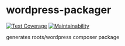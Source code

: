 # wordpress-packager

[![Test Coverage](https://api.codeclimate.com/v1/badges/382e518cfd534ba9c773/test_coverage)](https://codeclimate.com/github/roots/wordpress-packager/test_coverage)
[![Maintainability](https://api.codeclimate.com/v1/badges/382e518cfd534ba9c773/maintainability)](https://codeclimate.com/github/roots/wordpress-packager/maintainability)

generates roots/wordpress composer package

